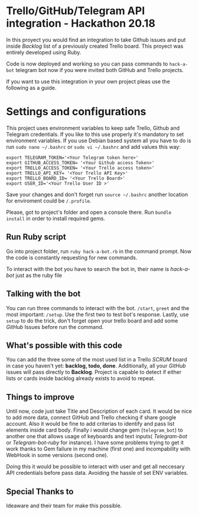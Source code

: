 # Trello/GitHub/Telegram API integration - Hackathon 20.18
In this proyect you would find an integration to take Github issues and put inside _Backlog_ list of a previously created Trello board. This proyect was entirely developed using Ruby.

Code is now deployed and working so you can pass commands to ```hack-a-bot```  telegram bot now if you were invited both GitHub and Trello projects. 

If you want to use this integration in your own project pleas use the following as a guide.

# Settings and configurations
This project uses environment variables to keep safe Trello, Github and Telegram credentials. If you like to this use properly it's mandatory to set environment variables. If you use Debian based system all you have to do is run ```sudo nano ~/.bashrc``` or ```sudo vi ~/.bashrc``` and add values this way:
```
export TELEGRAM_TOKEN='<Your Telegram token here>'
export GITHUB_ACCESS_TOKEN= '<Your Github access Token>'
export TRELLO_ACCESS_TOKEN= '<Your Trello access token>'
export TRELLO_API_KEY= '<Your Trello API Key>'
export TRELLO_BOARD_ID= '<Your Trello Board>'
export USER_ID='<Your Trello User ID >'

```
Save your changes and don't forget run ```source ~/.bashrc``` another location for enviroment could be ```/.profile```.

Please, got to project's folder and open a console there. Run ```bundle install``` in order to install required gems. 

## Run Ruby script
Go into project folder, run ```ruby hack-a-bot.rb``` in the command prompt.  Now the code is constantly requesting for new commands.

To interact with the bot you have to search the bot in, their name is *hack-a-bot* just as the ruby file 

## Talking with the bot

You can run three commands to interact with the bot. ```/start```, ```greet``` and the most important: ```/setup```. Use the first two to test bot's response. Lastly, use ```setup``` to do the trick, don't forget open your trello board and add some *GitHub* Issues before run the command.

## What's possible with this code
You can add the three some of the most used list in a Trello *SCRUM* board in case you haven't yet: **backlog, todo, done**. Additionally, all your *GitHub* issues will pass directly to **Backlog**. Project is capable to detect if either lists or cards inside backlog already exists to avoid to repeat.

## Things to improve

Until now, code just take Title and Description of each card. It would be nice to add more data, connect GitHub and Trello checking if share google account. Also it would be fine to add criterias to  identify and pass list elements inside card body. Finally i would change gem (```telegram_bot```) to another one that allows usage of keyboards and text inputs( *Telegram-bot* or *Telegram-bot-ruby* for instance). I have some problems trying to get it work thanks to Gem failure in my machine (first one) and incompability with WebHook in some versions (second one).

Doing this it would be possible to interact with user and get all neccesary API credentials before pass data. Avoiding the hassle of set ENV variables.

## Special Thanks to
Ideaware and their team for make this possible.

